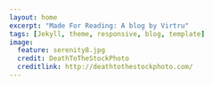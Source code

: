 ```yaml
---
layout: home
excerpt: "Made For Reading: A blog by Virtru"
tags: [Jekyll, theme, responsive, blog, template]
image:
  feature: serenity8.jpg
  credit: DeathToTheStockPhoto
  creditlink: http://deathtothestockphoto.com/
---
```

